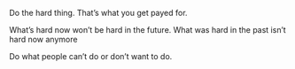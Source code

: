 Do the hard thing. 
That’s what you get payed for. 

What’s hard now won’t be hard in the future. What was hard in the past isn’t hard now anymore

Do what people can’t do or don’t want to do. 